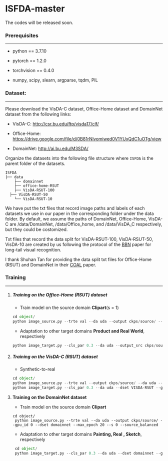 # ISFDA-master
The codes will be released soon.

### Prerequisites

------

- python == 3.7.10

- pytorch == 1.2.0

- torchvision == 0.4.0

- numpy, scipy, slearn, argparse, tqdm, PIL

### Dataset:

------

Please download the VisDA-C dataset, Office-Home dataset and DomainNet dataset from the following links:

- VisDA-C: http://csr.bu.edu/ftp/visda17/clf/

- Office-Home: https://drive.google.com/file/d/0B81rNlvomiwed0V1YUxQdC1uOTg/view
- DomainNet: http://ai.bu.edu/M3SDA/

Organize the datasets into the following file structure where `ISFDA` is the parent folder of the datasets.

```
ISFDA
├── data
    ├── domainnet
    ├── office-home-RSUT
    ├── VisDA-RSUT-100
  ├── VisDA-RSUT-50
    └── VisDA-RSUT-10
```

We have put the txt files that record image paths and labels of each datasets we use in our paper in the corresponding folder under the data folder. By default, we assume the paths of DomainNet, Office-Home, VisDA-C are /data/DomainNet, /data/Office_home, and /data/VisDA_C respectively, but they could be costomized. 

Txt files that record the data split for VisDA-RSUT-100, VisDA-RSUT-50, VisDA-10 are created by us following the protocol of the [BBN](https://openaccess.thecvf.com/content_CVPR_2020/papers/Zhou_BBN_Bilateral-Branch_Network_With_Cumulative_Learning_for_Long-Tailed_Visual_Recognition_CVPR_2020_paper.pdf​) paper for long-tail visual recognition.

I thank Shuhan Tan for providing the data split txt files for Office-Home (RSUT) and DomainNet in their [COAL](https://arxiv.org/abs/1910.10320) paper.

### Training

------

1. #####  Training on the Office-Home (RSUT) dataset

   - Train model on the source domain **Clipart**(s = 1)

    ```python
    cd object/
    python image_source.py --trte val --da uda --output ckps/source/ --gpu_id 0 --dset office-home-RSUT --max_epoch 20 --s 1 --source_balanced
    ```

   - Adaptation to other target domains **Product and Real World**, respectively

    ```python
    python image_target.py --cls_par 0.3 --da uda --output_src ckps/source/ --output ckps/target/ --gpu_id 0 --dset office --s 1 --max_epoch 15 --topk_ent --scd_label --intra_dense --inter_sep
    ```

2. ##### Training on the VisDA-C (RSUT) dataset

   - Synthetic-to-real 

    ```python
    cd object/
    python image_source.py --trte val --output ckps/source/ --da uda --gpu_id 0 --dset VISDA-RSUT --net resnet101 --lr 1e-3 --max_epoch 10 --s 0 --source_balanced
    python image_target.py --cls_par 0.3 --da uda --dset VISDA-RSUT --gpu_id 0 --s 0 --output_src ckps/source/ --output ckps/target/ --net resnet101 --lr 1e-3 --max_epoch 15 --topk_ent --scd_label --intra_dense --inter_sep
    ```


3. **Training on the DomainNet dataset**

   - Train model on the source domain **Clipart**

   ```
   cd object/
    python image_source.py --trte val --da uda --output ckps/source/ --gpu_id 0 --dset domainnet --max_epoch 20 --s 0 --source_balanced
   ```

   - Adaptation to other target domains **Painting, Real , Sketch**, respectively

   ```python
    cd object/
    python image_target.py --cls_par 0.3 --da uda --dset domainnet --gpu_id 0 --s 0 --output_src ckps/source/ --output ckps/target/ --net resnet101 --lr 1e-3 --max_epoch 15 --topk --scd_label --intra_dense --inter_sep
   ```



